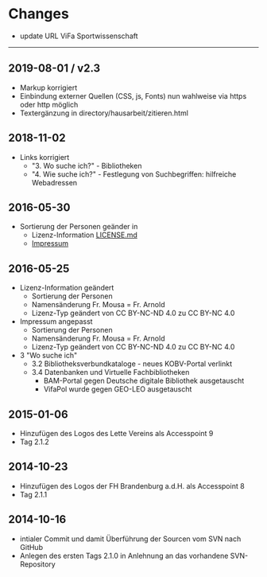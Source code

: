 # Changes

- update URL ViFa Sportwissenschaft

---
## 2019-08-01 / v2.3
- Markup korrigiert
- Einbindung externer Quellen (CSS, js, Fonts) nun wahlweise via https oder http möglich
- Textergänzung in directory/hausarbeit/zitieren.html

## 2018-11-02
- Links korrigiert
    - "3. Wo suche ich?" - Bibliotheken
    - "4. Wie suche ich?" - Festlegung von Suchbegriffen: hilfreiche Webadressen

## 2016-05-30
- Sortierung der Personen geänder in
    - Lizenz-Information [LICENSE.md](https://github.com/UB-HU-Berlin/Informationskompetenz/blob/master/LICENSE.md)
    - [Impressum](https://github.com/UB-HU-Berlin/Informationskompetenz/blob/master/www_dir/index.html)

## 2016-05-25
- Lizenz-Information geändert
    - Sortierung der Personen
    - Namensänderung Fr. Mousa = Fr. Arnold
    - Lizenz-Typ geändert von CC BY-NC-ND 4.0 zu CC BY-NC 4.0
- Impressum angepasst
    - Sortierung der Personen
    - Namensänderung Fr. Mousa = Fr. Arnold
    - Lizenz-Typ geändert von CC BY-NC-ND 4.0 zu CC BY-NC 4.0
- 3 "Wo suche ich"
    - 3.2 Bibliotheksverbundkataloge - neues KOBV-Portal verlinkt
    - 3.4 Datenbanken und Virtuelle Fachbibliotheken
        - BAM-Portal gegen Deutsche digitale Bibliothek ausgetauscht
        - VifaPol wurde gegen GEO-LEO ausgetauscht

## 2015-01-06
- Hinzufügen des Logos des Lette Vereins als Accesspoint 9
- Tag 2.1.2

## 2014-10-23
- Hinzufügen des Logos der FH Brandenburg a.d.H. als Accesspoint 8
- Tag 2.1.1

## 2014-10-16
- intialer Commit und damit Überführung der Sourcen vom SVN nach GitHub
- Anlegen des ersten Tags 2.1.0 in Anlehnung an das vorhandene SVN-Repository
